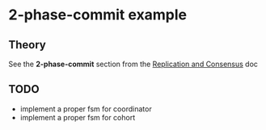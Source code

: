 # 2-phase-commit example


## Theory

See the **2-phase-commit** section from the [Replication and Consensus](../../replication_and_consensus.md) doc


## TODO

* implement a proper fsm for coordinator
* implement a proper fsm for cohort
